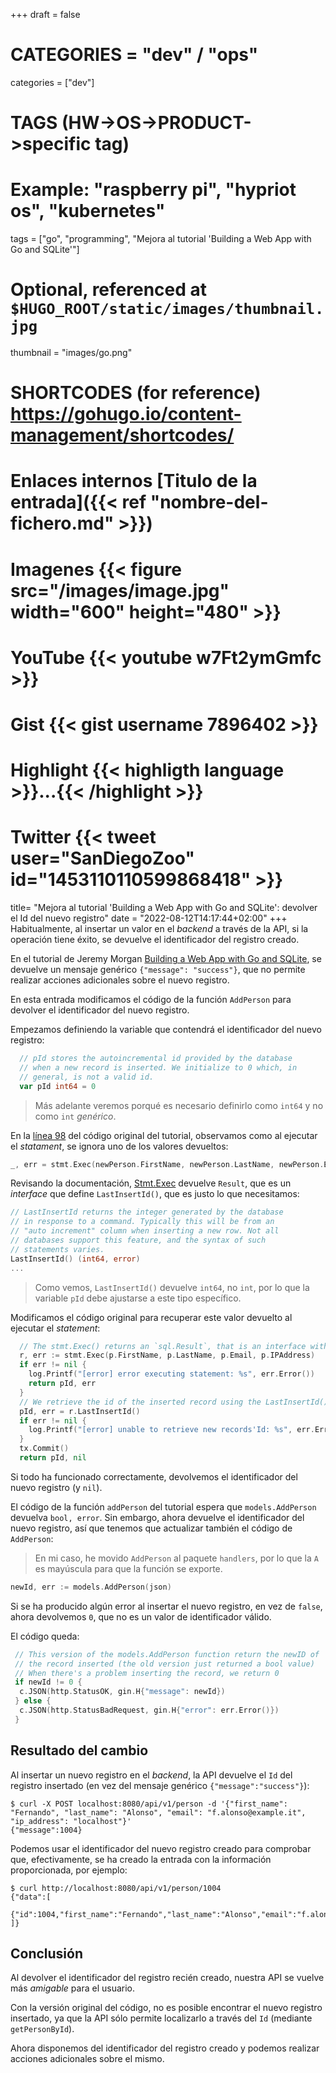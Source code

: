 +++
draft = false

# CATEGORIES = "dev" / "ops"
categories = ["dev"]
# TAGS (HW->OS->PRODUCT->specific tag)
# Example: "raspberry pi", "hypriot os", "kubernetes"

tags = ["go", "programming", "Mejora al tutorial 'Building a Web App with Go and SQLite'"]

# Optional, referenced at `$HUGO_ROOT/static/images/thumbnail.jpg`
thumbnail = "images/go.png"

# SHORTCODES (for reference) https://gohugo.io/content-management/shortcodes/

# Enlaces internos  [Titulo de la entrada]({{< ref "nombre-del-fichero.md" >}})
# Imagenes          {{< figure src="/images/image.jpg" width="600" height="480" >}}
# YouTube           {{< youtube w7Ft2ymGmfc >}}
# Gist              {{< gist username 7896402 >}}
# Highlight         {{< highligth language >}}...{{< /highlight >}}
# Twitter           {{< tweet user="SanDiegoZoo" id="1453110110599868418" >}}

title=  "Mejora al tutorial 'Building a Web App with Go and SQLite': devolver el Id del nuevo registro"
date = "2022-08-12T14:17:44+02:00"
+++
Habitualmente, al insertar un valor en el *backend* a través de la API, si la operación tiene éxito, se devuelve el identificador del registro creado.

En el tutorial de Jeremy Morgan [Building a Web App with Go and SQLite](https://www.allhandsontech.com/programming/golang/web-app-sqlite-go/), se devuelve un mensaje genérico `{"message": "success"}`, que no permite realizar acciones adicionales sobre el nuevo registro.

En esta entrada modificamos el código de la función `AddPerson` para devolver el identificador del nuevo registro.
<!--more-->
Empezamos definiendo la variable que contendrá el identificador del nuevo registro:

```go
  // pId stores the autoincremental id provided by the database
  // when a new record is inserted. We initialize to 0 which, in
  // general, is not a valid id.
  var pId int64 = 0
```

> Más adelante veremos porqué es necesario definirlo como `int64` y no como `int` *genérico*.

En la [línea 98](https://github.com/JeremyMorgan/PersonWeb/blob/main/models/person.go#L98) del código original del tutorial, observamos como al ejecutar el *statament*, se ignora uno de los valores devueltos:

```go
_, err = stmt.Exec(newPerson.FirstName, newPerson.LastName, newPerson.Email, newPerson.IpAddress)
```

Revisando la documentación, [Stmt.Exec](https://pkg.go.dev/database/sql#Stmt.Exec) devuelve `Result`, que es un *interface* que define `LastInsertId()`, que es justo lo que necesitamos:

```go
// LastInsertId returns the integer generated by the database
// in response to a command. Typically this will be from an
// "auto increment" column when inserting a new row. Not all
// databases support this feature, and the syntax of such
// statements varies.
LastInsertId() (int64, error)
...
```

> Como vemos, `LastInsertId()` devuelve `int64`, no `int`, por lo que la variable `pId` debe ajustarse a este tipo específico.

Modificamos el código original para recuperar este valor devuelto al ejecutar el *statement*:

```go
  // The stmt.Exec() returns an `sql.Result`, that is an interface with 2 functions
  r, err := stmt.Exec(p.FirstName, p.LastName, p.Email, p.IPAddress)
  if err != nil {
    log.Printf("[error] error executing statement: %s", err.Error())
    return pId, err
  }
  // We retrieve the id of the inserted record using the LastInsertId() interface
  pId, err = r.LastInsertId()
  if err != nil {
    log.Printf("[error] unable to retrieve new records'Id: %s", err.Error())
  }
  tx.Commit()
  return pId, nil
```

Si todo ha funcionado correctamente, devolvemos el identificador del nuevo registro (y `nil`).

El código de la función `addPerson` del tutorial espera que `models.AddPerson` devuelva `bool, error`. Sin embargo, ahora devuelve el identificador del nuevo registro, así que tenemos que actualizar también el código de `AddPerson`:

> En mi caso, he movido `AddPerson` al paquete `handlers`, por lo que la `A` es mayúscula para que la función se exporte.

```go
newId, err := models.AddPerson(json)
```

Si se ha producido algún error al insertar el nuevo registro, en vez de `false`, ahora devolvemos `0`, que no es un valor de identificador válido.

El código queda:

```go
 // This version of the models.AddPerson function return the newID of
 // the record inserted (the old version just returned a bool value)
 // When there's a problem inserting the record, we return 0
 if newId != 0 {
  c.JSON(http.StatusOK, gin.H{"message": newId})
 } else {
  c.JSON(http.StatusBadRequest, gin.H{"error": err.Error()})
 }
```

## Resultado del cambio

Al insertar un nuevo registro en el *backend*, la API devuelve el `Id` del registro insertado (en vez del mensaje genérico `{"message":"success"}`):

```shell
$ curl -X POST localhost:8080/api/v1/person -d '{"first_name": "Fernando", "last_name": "Alonso", "email": "f.alonso@example.it", "ip_address": "localhost"}'
{"message":1004}
```

Podemos usar el identificador del nuevo registro creado para comprobar que, efectivamente, se ha creado la entrada con la información proporcionada, por ejemplo:

```shell
$ curl http://localhost:8080/api/v1/person/1004
{"data":[
  {"id":1004,"first_name":"Fernando","last_name":"Alonso","email":"f.alonso@example.it","ip_address":"localhost"}
]}
```

## Conclusión

Al devolver el identificador del registro recién creado, nuestra API se vuelve más *amigable* para el usuario.

Con la versión original del código, no es posible encontrar el nuevo registro insertado, ya que la API sólo permite localizarlo a través del `Id` (mediante `getPersonById`).

Ahora disponemos del identificador del registro creado y podemos realizar acciones adicionales sobre el mismo.
